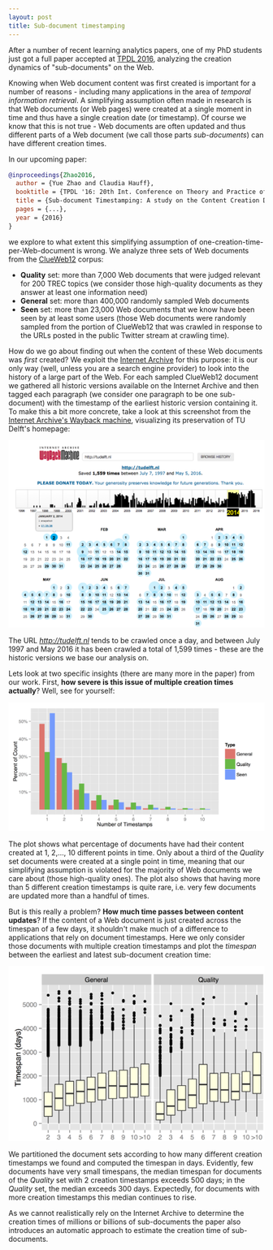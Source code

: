 ```yaml
---
layout: post
title: Sub-document timestamping
---
```


After a number of recent learning analytics papers, one of my PhD students just got a full paper accepted at
[TPDL 2016](http://www.tpdl2016.org/), analyzing the creation dynamics of "sub-documents" on the Web.

Knowing when Web document content was first created is important for a number of reasons - including many applications in
the area of *temporal information retrieval*. A simplifying assumption often made in research is that Web documents (or Web pages) were created at a single moment in time and thus have a single creation date (or timestamp). Of course we know that this is not true - Web documents are often updated and thus different parts of a Web document (we call those parts *sub-documents*) can have different creation times. 

In our upcoming paper:

```bibtex
@inproceedings{Zhao2016,
  author = {Yue Zhao and Claudia Hauff},
  booktitle = {TPDL '16: 20th Int. Conference on Theory and Practice of Digital Libraries},
  title = {Sub-document Timestamping: A study on the Content Creation Dynamics of Web Documents},
  pages = {...},
  year = {2016}
}
```

we explore to what extent this simplifying assumption of one-creation-time-per-Web-document is wrong. We analyze three
sets of Web documents from the [ClueWeb12](http://lemurproject.org/clueweb12/) corpus:

* **Quality** set: more than 7,000 Web documents that were judged relevant for 200 TREC topics (we consider those 
high-quality documents as they answer at least one information need)
* **General** set: more than 400,000 randomly sampled Web documents
* **Seen** set: more than 23,000 Web documents that we know have been seen by at least some users (those Web documents 
were randomly sampled from the portion of ClueWeb12 that was crawled in response to the URLs posted in the public Twitter 
stream at crawling time).

How do we go about finding out when the content of these Web documents was *first* created? We exploit the [Internet Archive](https://archive.org/web/)
for this purpose: it is our only way (well, unless you are a search engine provider) to look into the history of a large
part of the Web. For each sampled ClueWeb12 document we gathered all historic versions available on the Internet Archive
and then tagged each paragraph (we consider one paragraph to be one sub-document) with the timestamp of the earliest historic version containing it. To make this a bit more concrete, take a look at this screenshot from the [Internet Archive's Wayback machine](https://web.archive.org/), visualizing its preservation of TU Delft's homepage:

<img src="../img/wayback-tudelft.png" width="600px">

The URL *http://tudelft.nl* tends to be crawled once a day, and between July 1997 and May 2016 it has been crawled a total of 1,599 times - these are the historic versions we base our analysis on. 

Lets look at two specific insights (there are many more in the paper) from our work. First, **how severe is this issue of multiple
creation times actually**? Well, see for yourself:

<img src="../img/timestamps_per_document.png" width="600px">

The plot shows what percentage of documents have had their content created at 1, 2,..., 10 different points in time. Only about a third of the *Quality* set documents were created at a single point in time, meaning that our simplifying assumption is violated for the majority of Web documents we care about (those high-quality ones). The plot also shows that having more than 5 different creation timestamps is quite rare, i.e. very few documents are updated more than a handful of times.

But is this really a problem? **How much time passes between content updates**? If the content of a Web document is just created across the timespan of a few days, it shouldn't
make much of a difference to applications that rely on document timestamps. Here we only consider those documents with
multiple creation timestamps and plot the *timespan* between the earliest and latest sub-document creation time:

<img src="../img/timestamps_timespan.png" width="600px">

We partitioned the document sets according to how many different creation timestamps we found and computed the timespan
in days. Evidently, few documents have very small timespans, the median timespan for documents of the *Quality* set 
with 2 creation timestamps exceeds 500 days; in the *Quality* set, the median exceeds 300 days. Expectedly, for documents
with more creation timestamps this median continues to rise.

As we cannot realistically rely on the Internet Archive to determine the creation times of millions or billions of sub-documents
the paper also introduces an automatic approach to estimate the creation time of sub-documents. 
